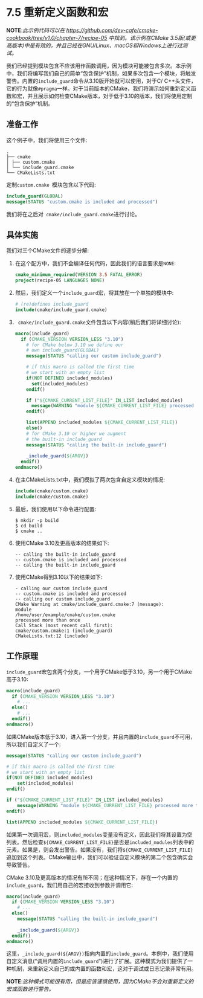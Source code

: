 # 7.5 重新定义函数和宏

**NOTE**:*此示例代码可以在 https://github.com/dev-cafe/cmake-cookbook/tree/v1.0/chapter-7/recipe-05 中找到。该示例在CMake 3.5版(或更高版本)中是有效的，并且已经在GNU/Linux、macOS和Windows上进行过测试。*

我们已经提到模块包含不应该用作函数调用，因为模块可能被包含多次。本示例中，我们将编写我们自己的简单“包含保护”机制，如果多次包含一个模块，将触发警告。内置的`include_guard`命令从3.10版开始就可以使用，对于C/ C++头文件，它的行为就像`#pragma`一样。对于当前版本的CMake，我们将演示如何重新定义函数和宏，并且展示如何检查CMake版本，对于低于3.10的版本，我们将使用定制的“包含保护”机制。

## 准备工作

这个例子中，我们将使用三个文件:

```shell
.
├── cmake
│ ├── custom.cmake
│ └── include_guard.cmake
└── CMakeLists.txt
```

定制`custom.cmake `模块包含以下代码:

```cmake
include_guard(GLOBAL)
message(STATUS "custom.cmake is included and processed")
```

我们将在之后对` cmake/include_guard.cmake`进行讨论。

## 具体实施

我们对三个CMake文件的逐步分解:

1. 在这个配方中，我们不会编译任何代码，因此我们的语言要求是`NONE`:

   ```cmake
   cmake_minimum_required(VERSION 3.5 FATAL_ERROR)
   project(recipe-05 LANGUAGES NONE)
   ```

2. 然后，我们定义一个`include_guard`宏，将其放在一个单独的模块中:

   ```cmake
   # (re)defines include_guard
   include(cmake/include_guard.cmake)
   ```

3. ` cmake/include_guard.cmake`文件包含以下内容(稍后我们将详细讨论):

   ```cmake
   macro(include_guard)
     if (CMAKE_VERSION VERSION_LESS "3.10")
       # for CMake below 3.10 we define our
       # own include_guard(GLOBAL)
       message(STATUS "calling our custom include_guard")
   
       # if this macro is called the first time
       # we start with an empty list
       if(NOT DEFINED included_modules)
         set(included_modules)
       endif()
   
       if ("${CMAKE_CURRENT_LIST_FILE}" IN_LIST included_modules)
         message(WARNING "module ${CMAKE_CURRENT_LIST_FILE} processed more than once")
       endif()
   
       list(APPEND included_modules ${CMAKE_CURRENT_LIST_FILE})
       else()
       # for CMake 3.10 or higher we augment
       # the built-in include_guard
       message(STATUS "calling the built-in include_guard")
       
       _include_guard(${ARGV})
     endif()
   endmacro()
   ```

4. 在主CMakeLists.txt中，我们模拟了两次包含自定义模块的情况:

   ```cmake
   include(cmake/custom.cmake)
   include(cmake/custom.cmake)
   ```

5. 最后，我们使用以下命令进行配置:

   ```shell
   $ mkdir -p build
   $ cd build
   $ cmake ..
   ```

6. 使用CMake 3.10及更高版本的结果如下:

   ```shell
   -- calling the built-in include_guard
   -- custom.cmake is included and processed
   -- calling the built-in include_guard
   ```

7. 使用CMake得到3.10以下的结果如下:

   ```shell
   - calling our custom include_guard
   -- custom.cmake is included and processed
   -- calling our custom include_guard
   CMake Warning at cmake/include_guard.cmake:7 (message):
   module
   /home/user/example/cmake/custom.cmake
   processed more than once
   Call Stack (most recent call first):
   cmake/custom.cmake:1 (include_guard)
   CMakeLists.txt:12 (include)
   ```

## 工作原理

`include_guard`宏包含两个分支，一个用于CMake低于3.10，另一个用于CMake高于3.10:

```cmake
macro(include_guard)
  if (CMAKE_VERSION VERSION_LESS "3.10")
  	# ...
  else()
  	# ...
  endif()
endmacro()
```

如果CMake版本低于3.10，进入第一个分支，并且内置的`include_guard`不可用，所以我们自定义了一个:

```cmake
message(STATUS "calling our custom include_guard")

# if this macro is called the first time
# we start with an empty list
if(NOT DEFINED included_modules)
	set(included_modules)
endif()

if ("${CMAKE_CURRENT_LIST_FILE}" IN_LIST included_modules)
	message(WARNING "module ${CMAKE_CURRENT_LIST_FILE} processed more than once")
endif()

list(APPEND included_modules ${CMAKE_CURRENT_LIST_FILE})
```

如果第一次调用宏，则`included_modules`变量没有定义，因此我们将其设置为空列表。然后检查`${CMAKE_CURRENT_LIST_FILE}`是否是`included_modules`列表中的元素。如果是，则会发出警告。如果没有，我们将`${CMAKE_CURRENT_LIST_FILE}`追加到这个列表。CMake输出中，我们可以验证自定义模块的第二个包含确实会导致警告。

CMake 3.10及更高版本的情况有所不同；在这种情况下，存在一个内置的`include_guard`，我们用自己的宏接收到参数并调用它:

```cmake
macro(include_guard)
  if (CMAKE_VERSION VERSION_LESS "3.10")
  	# ...
  else()
  	message(STATUS "calling the built-in include_guard")
  	
  	_include_guard(${ARGV})
  endif()
endmacro()
```

这里，`_include_guard(${ARGV})`指向内置的`include_guard`。本例中，我们使用自定义消息(“调用内置的`include_guard`”)进行了扩展。这种模式为我们提供了一种机制，来重新定义自己的或内置的函数和宏，这对于调试或日志记录非常有用。

**NOTE**:*这种模式可能很有用，但是应该谨慎使用，因为CMake不会对重新定义的宏或函数进行警告。*

